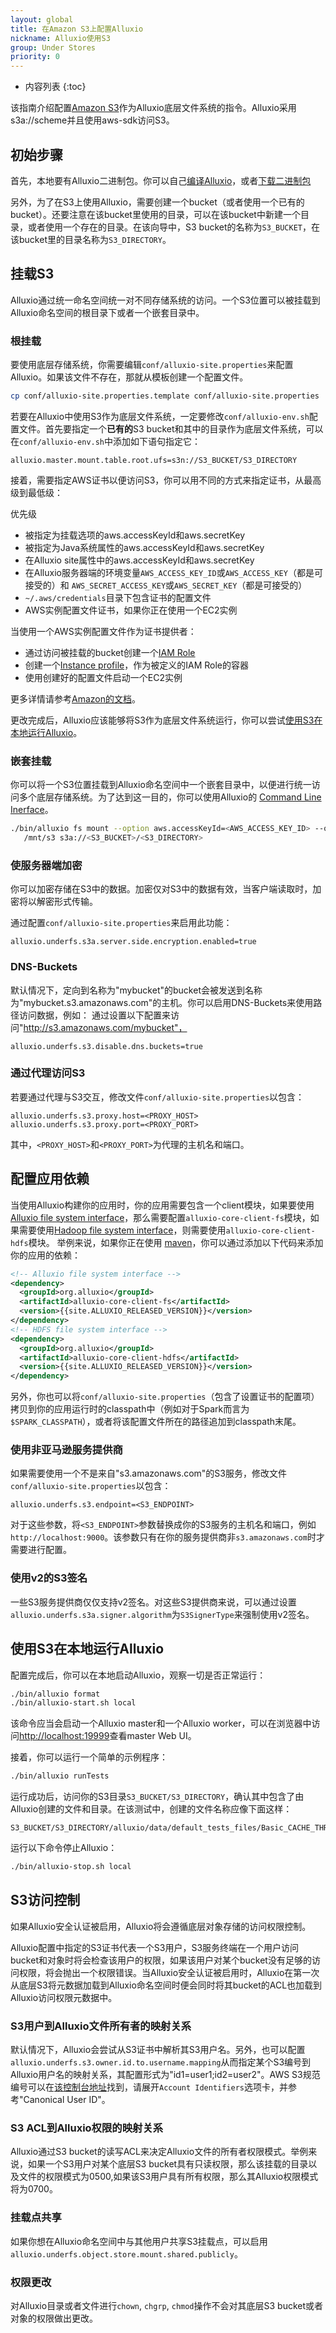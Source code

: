 ```yaml
---
layout: global
title: 在Amazon S3上配置Alluxio
nickname: Alluxio使用S3
group: Under Stores
priority: 0
---
```


* 内容列表
{:toc}

该指南介绍配置[Amazon S3](https://aws.amazon.com/s3/)作为Alluxio底层文件系统的指令。Alluxio采用s3a://scheme并且使用aws-sdk访问S3。

## 初始步骤

首先，本地要有Alluxio二进制包。你可以自己[编译Alluxio](Building-Alluxio-From-Source.html)，或者[下载二进制包](Running-Alluxio-Locally.html)

另外，为了在S3上使用Alluxio，需要创建一个bucket（或者使用一个已有的bucket）。还要注意在该bucket里使用的目录，可以在该bucket中新建一个目录，或者使用一个存在的目录。在该向导中，S3 bucket的名称为`S3_BUCKET`，在该bucket里的目录名称为`S3_DIRECTORY`。

## 挂载S3

Alluxio通过统一命名空间统一对不同存储系统的访问。一个S3位置可以被挂载到Alluxio命名空间的根目录下或者一个嵌套目录中。

### 根挂载

要使用底层存储系统，你需要编辑`conf/alluxio-site.properties`来配置Alluxio。如果该文件不存在，那就从模板创建一个配置文件。

```bash
cp conf/alluxio-site.properties.template conf/alluxio-site.properties
```

若要在Alluxio中使用S3作为底层文件系统，一定要修改`conf/alluxio-env.sh`配置文件。首先要指定一个**已有的**S3 bucket和其中的目录作为底层文件系统，可以在`conf/alluxio-env.sh`中添加如下语句指定它：

```properties
alluxio.master.mount.table.root.ufs=s3n://S3_BUCKET/S3_DIRECTORY
```

接着，需要指定AWS证书以便访问S3，你可以用不同的方式来指定证书，从最高级到最低级：

优先级
* 被指定为挂载选项的aws.accessKeyId和aws.secretKey
* 被指定为Java系统属性的aws.accessKeyId和aws.secretKey
* 在Alluxio site属性中的aws.accessKeyId和aws.secretKey
* 在Alluxio服务器端的环境变量`AWS_ACCESS_KEY_ID`或`AWS_ACCESS_KEY`（都是可接受的）和
`AWS_SECRET_ACCESS_KEY`或`AWS_SECRET_KEY`（都是可接受的）
* `~/.aws/credentials`目录下包含证书的配置文件
* AWS实例配置文件证书，如果你正在使用一个EC2实例

当使用一个AWS实例配置文件作为证书提供者：
* 通过访问被挂载的bucket创建一个[IAM Role](https://docs.aws.amazon.com/AWSEC2/latest/UserGuide/iam-roles-for-amazon-ec2.html)
* 创建一个[Instance profile](https://docs.aws.amazon.com/AWSEC2/latest/UserGuide/iam-roles-for-amazon-ec2.html#ec2-instance-profile)，作为被定义的IAM Role的容器
* 使用创建好的配置文件启动一个EC2实例

更多详情请参考[Amazon的文档](https://docs/aws.amazon.com/java-sdk/latest/developer-guide/credentials/html#id6)。

更改完成后，Alluxio应该能够将S3作为底层文件系统运行，你可以尝试[使用S3在本地运行Alluxio](#running-alluxio-locally-with-s3)。

### 嵌套挂载

你可以将一个S3位置挂载到Alluxio命名空间中一个嵌套目录中，以便进行统一访问多个底层存储系统。为了达到这一目的，你可以使用Alluxio的
[Command Line Inerface](Command-Line-Interface.html)。

```bash
./bin/alluxio fs mount --option aws.accessKeyId=<AWS_ACCESS_KEY_ID> --option aws.secretKey=<AWS_SECRET_KEY_ID>\
   /mnt/s3 s3a://<S3_BUCKET>/<S3_DIRECTORY>
```

### 使服务器端加密 
你可以加密存储在S3中的数据。加密仅对S3中的数据有效，当客户端读取时，加密将以解密形式传输。

通过配置`conf/alluxio-site.properties`来启用此功能：

```
alluxio.underfs.s3a.server.side.encryption.enabled=true
```

### DNS-Buckets

默认情况下，定向到名称为"mybucket"的bucket会被发送到名称为"mybucket.s3.amazonaws.com"的主机。你可以启用DNS-Buckets来使用路径访问数据，例如：
通过设置以下配置来访问"http://s3.amazonaws.com/mybucket"，

```
alluxio.underfs.s3.disable.dns.buckets=true
```

### 通过代理访问S3

若要通过代理与S3交互，修改文件`conf/alluxio-site.properties`以包含：

```properties
alluxio.underfs.s3.proxy.host=<PROXY_HOST>
alluxio.underfs.s3.proxy.port=<PROXY_PORT>
```

其中，`<PROXY_HOST>`和`<PROXY_PORT>`为代理的主机名和端口。

## 配置应用依赖

当使用Alluxio构建你的应用时，你的应用需要包含一个client模块，如果要使用[Alluxio file system interface](File-System-API.html)，那么需要配置`alluxio-core-client-fs`模块，如果需要使用[Hadoop file system interface](https://wiki.apache.org/hadoop/HCFS)，则需要使用`alluxio-core-client-hdfs`模块。
举例来说，如果你正在使用 [maven](https://maven.apache.org/)，你可以通过添加以下代码来添加你的应用的依赖：

```xml
<!-- Alluxio file system interface -->
<dependency>
  <groupId>org.alluxio</groupId>
  <artifactId>alluxio-core-client-fs</artifactId>
  <version>{{site.ALLUXIO_RELEASED_VERSION}}</version>
</dependency>
<!-- HDFS file system interface -->
<dependency>
  <groupId>org.alluxio</groupId>
  <artifactId>alluxio-core-client-hdfs</artifactId>
  <version>{{site.ALLUXIO_RELEASED_VERSION}}</version>
</dependency>
```

另外，你也可以将`conf/alluxio-site.properties`（包含了设置证书的配置项）拷贝到你的应用运行时的classpath中（例如对于Spark而言为`$SPARK_CLASSPATH`），或者将该配置文件所在的路径追加到classpath末尾。

### 使用非亚马逊服务提供商

如果需要使用一个不是来自"s3.amazonaws.com"的S3服务，修改文件`conf/alluxio-site.properties`以包含：

```
alluxio.underfs.s3.endpoint=<S3_ENDPOINT>
```

对于这些参数，将`<S3_ENDPOINT>`参数替换成你的S3服务的主机名和端口，例如`http://localhost:9000`。该参数只有在你的服务提供商非`s3.amazonaws.com`时才需要进行配置。

### 使用v2的S3签名

一些S3服务提供商仅仅支持v2签名。对这些S3提供商来说，可以通过设置`alluxio.underfs.s3a.signer.algorithm`为`S3SignerType`来强制使用v2签名。

## 使用S3在本地运行Alluxio

配置完成后，你可以在本地启动Alluxio，观察一切是否正常运行：

```bash
./bin/alluxio format
./bin/alluxio-start.sh local
```

该命令应当会启动一个Alluxio master和一个Alluxio worker，可以在浏览器中访问[http://localhost:19999](http://localhost:19999)查看master Web UI。

接着，你可以运行一个简单的示例程序：

```bash
./bin/alluxio runTests
```

运行成功后，访问你的S3目录`S3_BUCKET/S3_DIRECTORY`，确认其中包含了由Alluxio创建的文件和目录。在该测试中，创建的文件名称应像下面这样：

```
S3_BUCKET/S3_DIRECTORY/alluxio/data/default_tests_files/Basic_CACHE_THROUGH
```

运行以下命令停止Alluxio：

```bash
./bin/alluxio-stop.sh local
```

## S3访问控制

如果Alluxio安全认证被启用，Alluxio将会遵循底层对象存储的访问权限控制。

Alluxio配置中指定的S3证书代表一个S3用户，S3服务终端在一个用户访问bucket和对象时将会检查该用户的权限，如果该用户对某个bucket没有足够的访问权限，将会抛出一个权限错误。当Alluxio安全认证被启用时，Alluxio在第一次从底层S3将元数据加载到Alluxio命名空间时便会同时将其bucket的ACL也加载到Alluxio访问权限元数据中。

### S3用户到Alluxio文件所有者的映射关系

默认情况下，Alluxio会尝试从S3证书中解析其S3用户名。另外，也可以配置`alluxio.underfs.s3.owner.id.to.username.mapping`从而指定某个S3编号到Alluxio用户名的映射关系，其配置形式为"id1=user1;id2=user2"。AWS S3规范编号可以在[该控制台地址](https://console.aws.amazon.com/iam/home?#security_credential)找到，请展开`Account Identifiers`选项卡，并参考"Canonical User ID"。

### S3 ACL到Alluxio权限的映射关系

Alluxio通过S3 bucket的读写ACL来决定Alluxio文件的所有者权限模式。举例来说，如果一个S3用户对某个底层S3 bucket具有只读权限，那么该挂载的目录以及文件的权限模式为0500,如果该S3用户具有所有权限，那么其Alluxio权限模式将为0700。

### 挂载点共享

如果你想在Alluxio命名空间中与其他用户共享S3挂载点，可以启用`alluxio.underfs.object.store.mount.shared.publicly`。

### 权限更改

对Alluxio目录或者文件进行`chown`, `chgrp`, `chmod`操作不会对其底层S3 bucket或者对象的权限做出更改。
